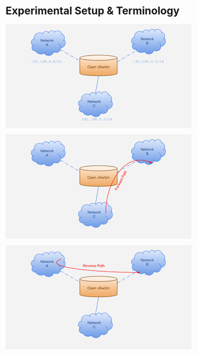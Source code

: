 # Experimental Setup & Terminology

![setup](docs/setup.png)

![fwd-path](docs/fwd_path.png)

![rev-path](docs/rev_path.png)
